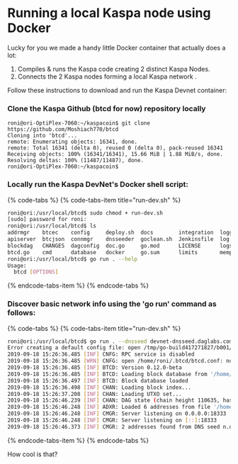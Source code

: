 # Running a local Kaspa node using Docker

Lucky for you we made a handy little Docker container that actually does a lot:

1. Compiles & runs the Kaspa code creating 2 distinct Kaspa Nodes.
2. Connects the 2 Kaspa nodes forming a local Kaspa network .

Follow these instructions to download and run the Kaspa Devnet container:

### Clone the Kaspa Github \(btcd for now\) repository locally

```text
roni@ori-OptiPlex-7060:~/kaspacoin$ git clone https://github.com/Moshiach770/btcd
Cloning into 'btcd'...
remote: Enumerating objects: 16341, done.
remote: Total 16341 (delta 0), reused 0 (delta 0), pack-reused 16341
Receiving objects: 100% (16341/16341), 15.66 MiB | 1.88 MiB/s, done.
Resolving deltas: 100% (11487/11487), done.
roni@ori-OptiPlex-7060:~/kaspacoin$
```

### Locally run the Kaspa DevNet's Docker shell script:

{% code-tabs %}
{% code-tabs-item title="run-dev.sh" %}
```bash
roni@ori:/usr/local/btcd$ sudo chmod + run-dev.sh
[sudo] password for roni: 
roni@ori:/usr/local/btcd$ ls
addrmgr    btcec    config     deploy.sh  docs        integration  logger   mining     release           server              test.sh     version
apiserver  btcjson  connmgr    dnsseeder  goclean.sh  Jenkinsfile  log.go   netsync    rpcclient         service_windows.go  txscript    wire
blockdag   CHANGES  dagconfig  doc.go     go.mod      LICENSE      logs     peer       run-dev.sh        signal              upgrade.go
btcd.go    cmd      database   docker     go.sum      limits       mempool  README.md  sample-btcd.conf  telegram.sh         util
roni@ori:/usr/local/btcd$ go run . --help
Usage:
  btcd [OPTIONS]
```
{% endcode-tabs-item %}
{% endcode-tabs %}

### Discover basic network info using the **'go run'** command as follows:

{% code-tabs %}
{% code-tabs-item title="run-dev.sh" %}
```bash
roni@ori:/usr/local/btcd$ go run . --dnsseed devnet-dnsseed.daglabs.com --devnet
Error creating a default config file: open /tmp/go-build417271827/b001/exe/sample-btcd.conf: no such file or directory
2019-09-18 15:26:36.485 [INF] CNFG: RPC service is disabled
2019-09-18 15:26:36.485 [WRN] CNFG: open /home/roni/.btcd/btcd.conf: no such file or directory
2019-09-18 15:26:36.485 [INF] BTCD: Version 0.12.0-beta
2019-09-18 15:26:36.485 [INF] BTCD: Loading block database from '/home/roni/.btcd/data/devnet/blocks_ffldb'
2019-09-18 15:26:36.497 [INF] BTCD: Block database loaded
2019-09-18 15:26:36.498 [INF] CHAN: Loading block index...
2019-09-18 15:26:37.208 [INF] CHAN: Loading UTXO set...
2019-09-18 15:26:46.239 [INF] CHAN: DAG state (chain height 110635, hash 00001c0bd807e66ad7907fb2cc73ae3e1aabce2e20a4d03737b1d0ea718f0344)
2019-09-18 15:26:46.248 [INF] ADXR: Loaded 6 addresses from file '/home/roni/.btcd/data/devnet/peers.json'
2019-09-18 15:26:46.248 [INF] CMGR: Server listening on 0.0.0.0:18333
2019-09-18 15:26:46.248 [INF] CMGR: Server listening on [::]:18333
2019-09-18 15:26:46.373 [INF] CMGR: 2 addresses found from DNS seed n.devnet-dnsseed.daglabs.com
```
{% endcode-tabs-item %}
{% endcode-tabs %}

How cool is that?

